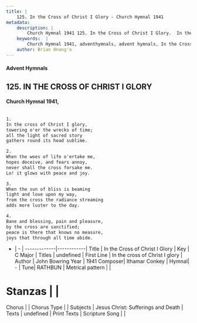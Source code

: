 ```yaml
---
title: |
    125. In the Cross of Christ I Glory - Church Hymnal 1941
metadata:
    description: |
        Church Hymnal 1941 125. In the Cross of Christ I Glory.  In the cross of Christ I glory, towering o'er the wrecks of time; all the light of sacred story gathers round its head sublime.  
    keywords:  |
        Church Hymnal 1941, adventhymnals, advent hymnals, In the Cross of Christ I Glory, In the cross of Christ I glory. 
    author: Brian Onang'o
---
```


#### Advent Hymnals
## 125. IN THE CROSS OF CHRIST I GLORY
####  Church Hymnal 1941,

```txt

1.
In the cross of Christ I glory,
towering o'er the wrecks of time;
all the light of sacred story
gathers round its head sublime.

2.
When the woes of life o'ertake me,
hopes deceive, and fears annoy,
never shall the cross forsake me.
Lo! it glows with peace and joy.

3.
When the sun of bliss is beaming
light and love upon my way,
from the cross the radiance streaming
adds more luster to the day.

4.
Bane and blessing, pain and pleasure,
by the cross are sanctified;
peace is there that knows no measure,
joys that through all time abide.


```

- |   -  |
-------------|------------|
Title | In the Cross of Christ I Glory |
Key | C Major |
Titles | undefined |
First Line | In the cross of Christ I glory |
Author | John Bowring
Year | 1941
Composer| Ithamar Conkey |
Hymnal|  - |
Tune| RATHBUN |
Metrical pattern | |
# Stanzas |  |
Chorus |  |
Chorus Type |  |
Subjects | Jesus Christ: Sufferings and Death |
Texts | undefined |
Print Texts | 
Scripture Song |  |
    
